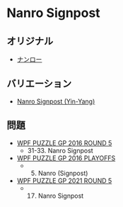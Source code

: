 # Nanro Signpost

## オリジナル
- [ナンロー](nanro.md)

## バリエーション
- [Nanro Signpost (Yin-Yang)](nanro-signpost-yinyang.md)

## 問題
- [WPF PUZZLE GP 2016 ROUND 5](../questions/wpfpgp2016-5.md)
	- 31-33. Nanro Signpost
- [WPF PUZZLE GP 2016 PLAYOFFS](../questions/wpfpgp2016-po.md)
	- 5. Nanro (Signpost)
- [WPF PUZZLE GP 2021 ROUND 5](../questions/wpfpgp2021-5.md)
	- 17. Nanro Signpost
